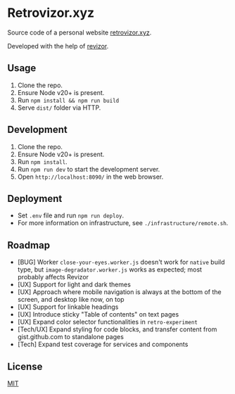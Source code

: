 # Retrovizor.xyz

Source code of a personal website [retrovizor.xyz](https://retrovizor.xyz).

Developed with the help of [revizor](revizor).

## Usage

1. Clone the repo.
2. Ensure Node v20+ is present.
3. Run `npm install && npm run build`
4. Serve `dist/` folder via HTTP.

## Development

1. Clone the repo.
2. Ensure Node v20+ is present.
3. Run `npm install`.
4. Run `npm run dev` to start the development server.
5. Open `http://localhost:8090/` in the web browser.

## Deployment

* Set `.env` file and run `npm run deploy`.
* For more information on infrastructure, see `./infrastructure/remote.sh`.

## Roadmap

* [BUG] Worker `close-your-eyes.worker.js` doesn't work for `native` build type, but `image-degradator.worker.js` works as expected; most probably affects Revizor
* [UX] Support for light and dark themes
* [UX] Approach where mobile navigation is always at the bottom of the screen, and desktop like now, on top
* [UX] Support for linkable headings
* [UX] Introduce sticky "Table of contents" on text pages
* [UX] Expand color selector functionalities in `retro-experiment`
* [Tech/UX] Expand styling for code blocks, and transfer content from gist.github.com to standalone pages
* [Tech] Expand test coverage for services and components

## License

[MIT](License)


